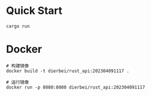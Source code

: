 # Quick Start
```shell
cargo run
```

# Docker
```shell
# 构建镜像
docker build -t dierbei/rust_api:202304091117 .

# 运行镜像
docker run -p 8080:8080 dierbei/rust_api:202304091117
```
